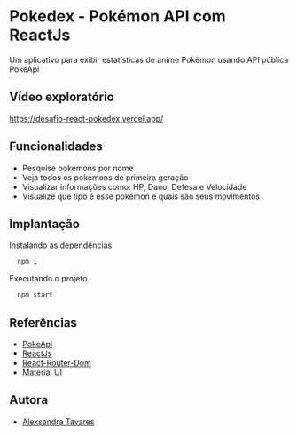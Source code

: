 
# Pokedex - Pokémon API com ReactJs


Um aplicativo para exibir estatísticas de anime Pokémon usando API pública PokeApi



## Vídeo exploratório

https://desafio-react-pokedex.vercel.app/


## Funcionalidades

- Pesquise pokemons por nome
- Veja todos os pokémons de primeira geração
- Visualizar informações como: HP, Dano, Defesa e Velocidade
- Visualize que tipo é esse pokémon e quais são seus movimentos


## Implantação

Instalando as dependências
```bash
  npm i
```
Executando o projeto
```bash
  npm start
```


## Referências

 - [PokeApi](https://pokeapi.co/)
 - [ReactJs](https://pt-br.reactjs.org/)
 - [React-Router-Dom](https://reactrouter.com/)
 - [Material UI](https://mui.com/pt/)


## Autora

- [Alexsandra Tavares](https://github.com/alexsabrasil/)

